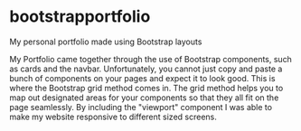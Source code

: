 # bootstrapportfolio
My personal portfolio made using Bootstrap layouts

My Portfolio came together through the use of Bootstrap components, such as cards and the navbar. Unfortunately, you cannot just copy and paste a bunch of components on your pages and expect it to look good. 
This is where the Bootstrap grid method comes in. The grid method helps you to map out designated areas for your components so that they all fit on the page seamlessly.
By including the "viewport" component I was able to make my website responsive to different sized screens.

